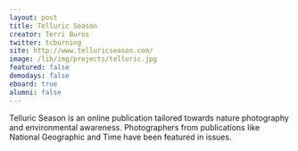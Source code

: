 ```yaml
---
layout: post
title: Telluric Season
creator: Terri Burns
twitter: tcburning
site: http://www.telluricseason.com/
image: /lib/img/projects/telluric.jpg
featured: false
demodays: false
eboard: true
alumni: false
---
```

Telluric Season is an online publication tailored towards nature photography and environmental awareness. Photographers from publications like National Geographic and Time have been featured in issues.